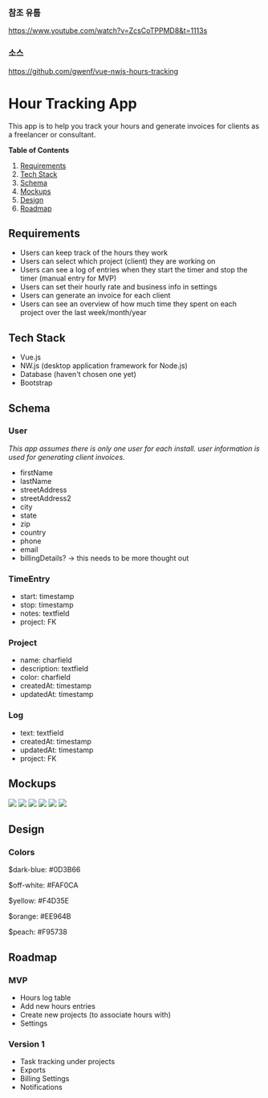 ### 참조 유툽
https://www.youtube.com/watch?v=ZcsCoTPPMD8&t=1113s

### 소스
https://github.com/gwenf/vue-nwjs-hours-tracking


# Hour Tracking App

This app is to help you track your hours and generate invoices for clients as a freelancer or consultant.

**Table of Contents**

1. [Requirements](#requirements)
1. [Tech Stack](#tech-stack)
1. [Schema](#schema)
1. [Mockups](#mockups)
1. [Design](#design)
1. [Roadmap](#roadmap)

## Requirements

* Users can keep track of the hours they work
* Users can select which project (client) they are working on
* Users can see a log of entries when they start the timer and stop the timer (manual entry for MVP)
* Users can set their hourly rate and business info in settings
* Users can generate an invoice for each client
* Users can see an overview of how much time they spent on each project over the last week/month/year

## Tech Stack

* Vue.js
* NW.js (desktop application framework for Node.js)
* Database (haven't chosen one yet)
* Bootstrap

## Schema

### User

*This app assumes there is only one user for each install. user information is used for generating client invoices.*

* firstName
* lastName
* streetAddress
* streetAddress2
* city
* state
* zip
* country
* phone
* email
* billingDetails? -> this needs to be more thought out

### TimeEntry

* start: timestamp
* stop: timestamp
* notes: textfield
* project: FK

### Project

* name: charfield
* description: textfield
* color: charfield
* createdAt: timestamp
* updatedAt: timestamp

### Log

* text: textfield
* createdAt: timestamp
* updatedAt: timestamp
* project: FK

## Mockups

<img src="mockups/Hours Log.png">
<img src="mockups/Drawer Menu.png">
<img src="mockups/Projects Page.png">
<img src="mockups/Project Page.png">
<img src="mockups/Export Page.png">
<img src="mockups/Settings.png">

## Design

### Colors

$dark-blue: #0D3B66

$off-white: #FAF0CA

$yellow: #F4D35E

$orange: #EE964B

$peach: #F95738

## Roadmap

### MVP

* Hours log table
* Add new hours entries
* Create new projects (to associate hours with)
* Settings

### Version 1

* Task tracking under projects
* Exports
* Billing Settings
* Notifications
